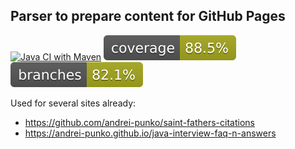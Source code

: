 
## Parser to prepare content for GitHub Pages

[![Java CI with Maven](https://github.com/andrei-punko/github-pages-content-generator/actions/workflows/maven.yml/badge.svg)](https://github.com/andrei-punko/github-pages-content-generator/actions/workflows/maven.yml)
[![Coverage](.github/badges/jacoco.svg)](jacoco.svg)
[![Branches](.github/badges/branches.svg)](branches.svg)

Used for several sites already:
- https://github.com/andrei-punko/saint-fathers-citations
- https://andrei-punko.github.io/java-interview-faq-n-answers
